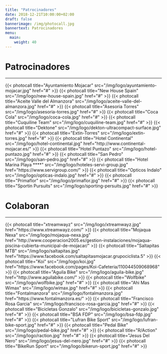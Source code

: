 ```yaml
---
title: "Patrocinadores"
date: 2018-12-21T10:00:00+02:00
draft: false
bannerimage: /img/photocall.jpg
bannertext: Patrocinadores
menu:
  main:
    weight: 40
---
```


<h1>Patrocinadores</h1>
<hr>
<div class="card-deck photocall">
    {{< photocall title="Ayuntamiento Mojacar" src="/img/logo/ayuntamiento-mojacar.jpg" href="#" >}}
    {{< photocall title="New House Spain" src="/img/logo/new-house-spain.jpg" href="#" >}}
    {{< photocall title="Aceite Valle del Almanzora" src="/img/logo/aceite-valle-del-almanzora.jpg" href="#" >}}
    {{< photocall title="Asesoria Torres" src="/img/logo/asesoria-torres.jpg" href="#" >}}
    {{< photocall title="Coca Cola" src="/img/logo/coca-cola.jpg" href="#" >}}
    {{< photocall title="Cuquiline Team" src="/img/logo/cuquiline-team.jpg" href="#" >}}
    {{< photocall title="Dektone" src="/img/logo/dekton-ultracompact-surface.jpg" href="#" >}}
    {{< photocall title="Extin-Torres" src="/img/logo/extin-torres.jpg" href="#" >}}
    {{< photocall title="Hotel Continental" src="/img/logo/hotel-continental.jpg" href="http://www.continental-mojacar.es/" >}}
    {{< photocall title="Hotel Puntazo" src="/img/logo/hotel-puntazo.jpg" href="#" >}}
    {{< photocall title="San Pedro" src="/img/logo/san-pedro.jpg" href="#" >}}
    {{< photocall title="Hotel Marina Playa ****" src="/img/logo/hoteles-servi-group.jpg" href="https://www.servigroup.com/" >}}
    {{< photocall title="Opticos Indalo" src="/img/logo/opticas-indalo.jpg" href="#" >}}
    {{< photocall title="Primaflor" src="/img/logo/primaflor.jpg" href="#" >}}
    {{< photocall title="Sportin Pursuits" src="/img/logo/sporting-persuits.jpg" href="#" >}}
</div>

<h1>Colaboran</h1>
<hr>
<div class="card-deck photocall">
    {{< photocall title="xtreamwayz" src="/img/logo/xtreamwayz.jpg" href="https://www.xtreamwayz.com/" >}}
    {{< photocall title="Mojaqua Nexa" src="/img/logo/mojaqua-nexa.jpg" href="http://www.cooperacion2005.es/gestion-instalaciones/mojaqua-piscina-cubierta-municipal-de-mojacar/" >}}
    {{< photocall title="Saltapitas MTB" src="/img/logo/saltapitas.jpg" href="https://www.facebook.com/saltapitasmojacar.grupociclista.5" >}}
    {{< photocall title="Koi" src="/img/logo/koi.jpg" href="https://www.facebook.com/pages/Koi-Cafeteria/110044509068968" >}}
    {{< photocall title="Aguila Bike" src="/img/logo/aguila-bike.jpg" href="http://www.aguilabike.com/" >}}
    {{< photocall title="Wolfbike" src="/img/logo/wolfbike.jpg" href="#" >}}
    {{< photocall title="Ahi Mas Wimax" src="/img/logo/wimax.jpg" href="#" >}}
    {{< photocall title="Fontalmanzora" src="/img/logo/fontalmanzora.jpg" href="https://www.fontalmanzora.es/" >}}
    {{< photocall title="Francisco Rosa Garcia" src="/img/logo/francisco-rosa-garcia.jpg" href="#" >}}
    {{< photocall title="Bicicletas Gonzalo" src="/img/logo/bicicletas-gonzalo.jpg" href="#" >}}
    {{< photocall title="BSA FDP" src="/img/logo/bsa-fdp.jpg" href="#" >}}
    {{< photocall title="Lufran Bike Sport" src="/img/logo/lufran-bike-sport.jpg" href="#" >}}
    {{< photocall title="Pedal Bike" src="/img/logo/pedal-bike.jpg" href="#" >}}
    {{< photocall title="R/Action" src="/img/logo/raction.jpg" href="#" >}}
    {{< photocall title="Jesus Del Nero" src="/img/logo/jesus-del-nero.jpg" href="#" >}}
    {{< photocall title="BikeRun Sport" src="/img/logo/bikerun-sport.jpg" href="#" >}}
</div>
